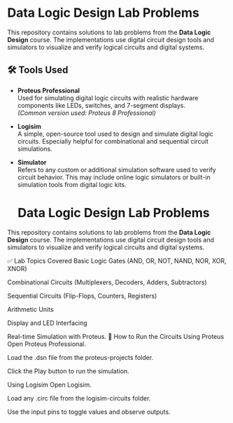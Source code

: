 # Data Logic Design Lab Problems

This repository contains solutions to lab problems from the **Data Logic Design** course. The implementations use digital circuit design tools and simulators to visualize and verify logical circuits and digital systems.

## 🛠 Tools Used

- **Proteus Professional**  
  Used for simulating digital logic circuits with realistic hardware components like LEDs, switches, and 7-segment displays.  
  *(Common version used: Proteus 8 Professional)*

- **Logisim**  
  A simple, open-source tool used to design and simulate digital logic circuits. Especially helpful for combinational and sequential circuit simulations.

- **Simulator**  
  Refers to any custom or additional simulation software used to verify circuit behavior. This may include online logic simulators or built-in simulation tools from digital logic kits.
  # Data Logic Design Lab Problems

This repository contains solutions to lab problems from the **Data Logic Design** course. The implementations use digital circuit design tools and simulators to visualize and verify logical circuits and digital systems.

✅ Lab Topics Covered
Basic Logic Gates (AND, OR, NOT, NAND, NOR, XOR, XNOR)

Combinational Circuits (Multiplexers, Decoders, Adders, Subtractors)

Sequential Circuits (Flip-Flops, Counters, Registers)

Arithmetic Units

Display and LED Interfacing

Real-time Simulation with Proteus.
🧪 How to Run the Circuits
Using Proteus
Open Proteus Professional.

Load the .dsn file from the proteus-projects folder.

Click the Play button to run the simulation.

Using Logisim
Open Logisim.

Load any .circ file from the logisim-circuits folder.

Use the input pins to toggle values and observe outputs.
